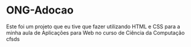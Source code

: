 # ONG-Adocao
Este foi um projeto que eu tive que fazer utilizando HTML e CSS para a minha aula de Aplicações para Web no curso de Ciência da Computação
cfsds
